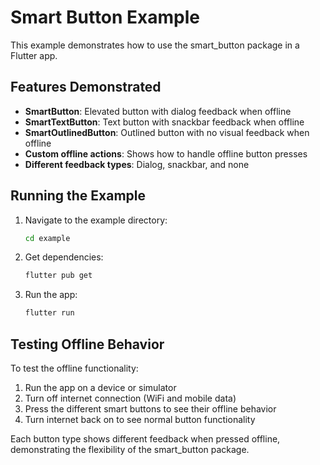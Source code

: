 # Smart Button Example

This example demonstrates how to use the smart_button package in a Flutter app.

## Features Demonstrated

- **SmartButton**: Elevated button with dialog feedback when offline
- **SmartTextButton**: Text button with snackbar feedback when offline  
- **SmartOutlinedButton**: Outlined button with no visual feedback when offline
- **Custom offline actions**: Shows how to handle offline button presses
- **Different feedback types**: Dialog, snackbar, and none

## Running the Example

1. Navigate to the example directory:
   ```bash
   cd example
   ```

2. Get dependencies:
   ```bash
   flutter pub get
   ```

3. Run the app:
   ```bash
   flutter run
   ```

## Testing Offline Behavior

To test the offline functionality:

1. Run the app on a device or simulator
2. Turn off internet connection (WiFi and mobile data)
3. Press the different smart buttons to see their offline behavior
4. Turn internet back on to see normal button functionality

Each button type shows different feedback when pressed offline, demonstrating the flexibility of the smart_button package.